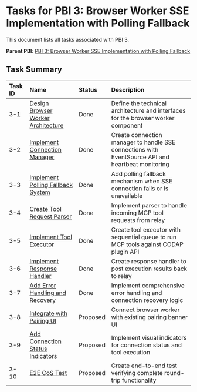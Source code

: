 # Tasks for PBI 3: Browser Worker SSE Implementation with Polling Fallback

This document lists all tasks associated with PBI 3.

**Parent PBI**: [PBI 3: Browser Worker SSE Implementation with Polling Fallback](./prd.md)

## Task Summary

| Task ID | Name | Status | Description |
| :------ | :--- | :----- | :---------- |
| 3-1 | [Design Browser Worker Architecture](./3-1.md) | Done | Define the technical architecture and interfaces for the browser worker component |
| 3-2 | [Implement Connection Manager](./3-2.md) | Done | Create connection manager to handle SSE connections with EventSource API and heartbeat monitoring |
| 3-3 | [Implement Polling Fallback System](./3-3.md) | Done | Add polling fallback mechanism when SSE connection fails or is unavailable |
| 3-4 | [Create Tool Request Parser](./3-4.md) | Done | Implement parser to handle incoming MCP tool requests from relay |
| 3-5 | [Implement Tool Executor](./3-5.md) | Done | Create tool executor with sequential queue to run MCP tools against CODAP plugin API |
| 3-6 | [Implement Response Handler](./3-6.md) | Done | Create response handler to post execution results back to relay |
| 3-7 | [Add Error Handling and Recovery](./3-7.md) | Done | Implement comprehensive error handling and connection recovery logic |
| 3-8 | [Integrate with Pairing UI](./3-8.md) | Proposed | Connect browser worker with existing pairing banner UI |
| 3-9 | [Add Connection Status Indicators](./3-9.md) | Proposed | Implement visual indicators for connection status and tool execution |
| 3-10 | [E2E CoS Test](./3-10.md) | Proposed | Create end-to-end test verifying complete round-trip functionality | 